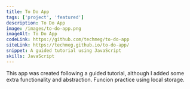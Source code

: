 ```yaml
---
title: To Do App
tags: ['project', 'featured']
description: To Do App
image: /images/to-do-app.png
imageAlt: To Do App
codeLink: https://github.com/techmeg/to-do-app
siteLink: https://techmeg.github.io/to-do-app/
snippet: A guided tutorial using JavaScript 
skills: JavaScript
---
```

This app was created following a guided tutorial, although I added some extra functionality and abstraction. Funcion practice using local storage.